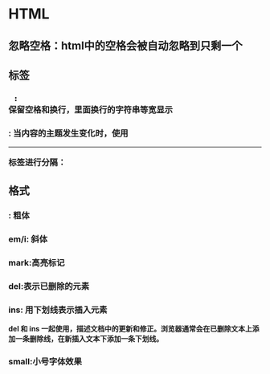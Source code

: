 # HTML
## 忽略空格：html中的空格会被自动忽略到只剩一个
## 标签
### <pre> : 保留空格和换行，里面换行的字符串等宽显示
### <pr>: 当内容的主题发生变化时，使用 <hr> 标签进行分隔：
## 格式
### <strong>: 粗体
### em/i: 斜体
### mark:高亮标记
### del:表示已删除的元素
### ins: 用下划线表示插入元素
del 和 ins 一起使用，描述文档中的更新和修正。浏览器通常会在已删除文本上添加一条删除线，在新插入文本下添加一条下划线。
### small:小号字体效果
